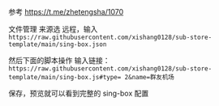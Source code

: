 参考 https://t.me/zhetengsha/1070

文件管理 来源选 远程，输入
`https://raw.githubusercontent.com/xishang0128/sub-store-template/main/sing-box.json`

然后下面的脚本操作 输入链接：
`https://raw.githubusercontent.com/xishang0128/sub-store-template/main/sing-box.js#type= 2&name=群友机场`

保存，预览就可以看到完整的 sing-box 配置